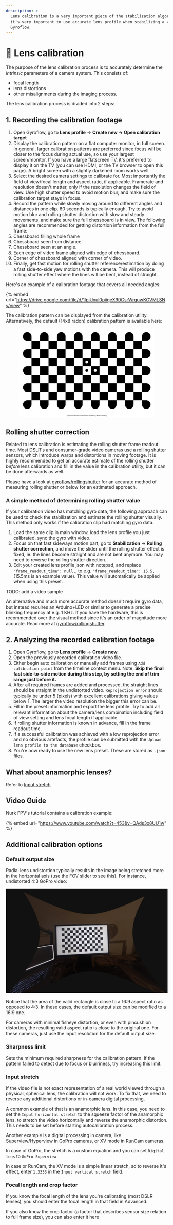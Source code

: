 ```yaml
---
description: >-
  Lens calibration is a very important piece of the stabilization algorithm and
  it's very important to use accurate lens profile when stabilizing a video in
  Gyroflow.
---
```


# 🏁 Lens calibration

The purpose of the lens calibration process is to accurately determine the _intrinsic_ parameters of a camera system. This consists of:

* focal length
* lens distortions
* other misalignments during the imaging process.

The lens calibration process is divided into 2 steps:

## 1. Recording the calibration footage

1. Open Gyroflow, go to **Lens profile** -> **Create new -> Open calibration target**
2. Display the calibration pattern on a flat computer monitor, in full screen. In general, larger calibration patterns are preferred since focus will be closer to the focus during actual use, so use your largest screen/monitor. If you have a large flatscreen TV, it's preferred to display it on the TV (you can use HDMI, or the TV browser to open this page). A bright screen with a slightly darkened room works well.
3. Select the desired camera settings to calibrate for. Most importantly the field of view/focal length and aspect ratio, if applicable. Framerate and resolution doesn't matter, only if the resolution changes the field of view. Use high shutter speed to avoid motion blur, and make sure the calibration target stays in focus.
4. Record the pattern while slowly moving around to different angles and distances in one clip. 60 seconds is typically enough. Try to avoid motion blur and rolling shutter distortion with slow and steady movements, and make sure the full chessboard is in view. The following angles are recommended for getting distortion information from the full frame:
5. Chessboard filling whole frame
6. Chessboard seen from distance.
7. Chessboard seen at an angle.
8. Each edge of video frame aligned with edge of chessboard.
9. Corner of chessboard aligned with corner of video.
10. Finally, get fast motion for rolling shutter reference/estimation by doing a fast side-to-side yaw motions with the camera. This will produce rolling shutter effect where the lines will be bent, instead of straight.

Here's an example of a calibration footage that covers all needed angles:&#x20;

{% embed url="https://drive.google.com/file/d/1IplUxul0piiqeX90CsrWrquwKGVMLSNv/view" %}

The calibration pattern can be displayed from the calibration utility. Alternatively, the default (14x8 radon) calibration pattern is available here:

<figure><img src="../.gitbook/assets/calibration_pattern_radon_14x8.png" alt=""><figcaption></figcaption></figure>

## Rolling shutter correction

Related to lens calibration is estimating the rolling shutter frame readout time. Most DSLR's and consumer-grade video cameras use a [rolling shutter](https://en.wikipedia.org/wiki/Rolling\_shutter) sensors, which introduce warps and distortions in moving footage. It is highly recommended to get an accurate estimate of the rolling shutter _before_ lens calibration and fill in the value in the calibration utility, but it can be done afterwards as well.&#x20;

Please have a look at [gyroflow/rollingshutter](https://github.com/gyroflow/rollingshutter) for an accurate method of measuring rolling shutter or below for an estimated approach.

### A simple method of determining rolling shutter value

If your calibration video has matching gyro data, the following approach can be used to check the stabilization and estimate the rolling shutter visually. This method only works if the calibration clip had matching gyro data.

1. Load the same clip in main window, load the lens profile you just calibrated, sync the gyro with video.
2. Focus on that fast sideways motion part, go to **Stabilization** -> **Rolling shutter correction**, and move the slider until the rolling shutter effect is fixed, ie. the lines become straight and are not bent anymore. You may need to reverse the rolling shutter direction.
3. Edit your created lens profile json with notepad, and replace `"frame_readout_time": null,`, to e.g. `"frame_readout_time": 15.5,` (15.5ms is an example value). This value will automatically be applied when using this preset.

TODO: add a video sample

An alternative and much more accurate method doesn't require gyro data, but instead requires an Arduino+LED or similar to generate a precise blinking frequency at e.g. 1 KHz. If you have the hardware, this is recommended over the visual method since it's an order of magnitude more accurate. Read more at [gyroflow/rollingshutter](https://github.com/gyroflow/rollingshutter).

## 2. Analyzing the recorded calibration footage

1. Open Gyroflow, go to **Lens profile** -> **Create new.**
2. Open the previously recorded calibration video file.
3. Either begin auto calibration or manually add frames using `Add calibration point` from the timeline context menu. Note: **Skip the final fast side-to-side motion during this step, by setting the end of trim range just before it.**
4. After all required frames are added and processed, the straight lines should be straight in the undistorted video. `Reprojection error` should typically be under 5 (pixels) with excellent calibrations giving values below 1. The larger the video resolution the bigger this error can be.
5. Fill in the preset information and export the lens profile. Try to add all relevant information about the camera/lens combination including field of view setting and lens focal length if applicable.
6. If rolling shutter information is known in advance, fill in the frame readout time.
7. If a successful calibration was achieved with a low reprojection error and no obvious artefacts, the profile can be submitted with the `Upload lens profile to the database` checkbox.
8. You're now ready to use the new lens preset. These are stored as `.json` files.

## What about anamorphic lenses? <a href="#video-guide" id="video-guide"></a>

Refer to [Input stretch](lens-calibration.md#input-stretch)

## Video Guide <a href="#video-guide" id="video-guide"></a>

Nurk FPV's tutorial contains a calibration example:

{% embed url="https://www.youtube.com/watch?t=453&v=QAds3x8UU1w" %}

## Additional calibration options <a href="#additional-calibration-options" id="additional-calibration-options"></a>

### Default output size <a href="#default-output-size" id="default-output-size"></a>

Radial lens undistortion typically results in the image being stretched more in the horizontal axis (use the FOV slider to see this). For instance, undistorted 4:3 GoPro video:

![](<../.gitbook/assets/image (21).png>)

Notice that the area of the valid rectangle is close to a 16:9 aspect ratio as opposed to 4:3. In these cases, the default output size can be modified to a 16:9 one.

For cameras with minimal fisheye distortion, or even with pincushion distortion, the resulting valid aspect ratio is close to the original one. For these cameras, just use the input resolution for the default output size.

### Sharpness limit <a href="#sharpness-limit" id="sharpness-limit"></a>

Sets the minimum required sharpness for the calibration pattern. If the pattern failed to detect due to focus or blurriness, try increasing this limit.

### Input stretch

If the video file is not exact representation of a real world viewed through a physical, spherical lens, the calibration will not work. To fix that, we need to reverse any additional distortions or in-camera digital processing.

A common example of that is an anamorphic lens. In this case, you need to set the `Input horizontal stretch` to the squeeze factor of the anamorphic lens, to stretch the video horizontally and reverse the anamorphic distortion. This needs to be set before starting autocalibration process.

Another example is a digital processing in camera, like Superview/Hyperview in GoPro cameras, or XV mode in RunCam cameras.&#x20;

In case of GoPro, the stretch is a custom equation and you can set `Digital lens` to `GoPro Superview`&#x20;

In case or RunCam, the XV mode is a simple linear stretch, so to reverse it's effect, enter `1.3333` in the `Input vertical stretch` field.

### Focal length and crop factor

If you know the focal length of the lens you're calibrating (most DSLR lenses), you should enter the focal length in that field in Advanced.

If you also know the crop factor (a factor that describes sensor size relation to full frame size), you can also enter it here

